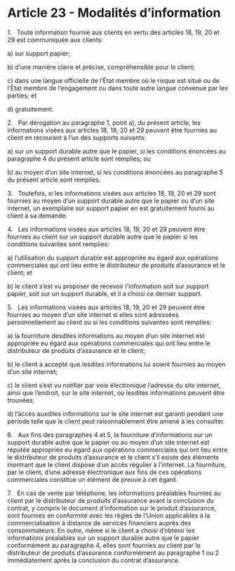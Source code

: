 # Article 23 - Modalités d’information


1.   Toute information fournie aux clients en vertu des articles 18, 19, 20 et 29 est communiquée aux clients:

a) sur support papier;

b) d’une manière claire et précise, compréhensible pour le client;

c) dans une langue officielle de l’État membre où le risque est situé ou de l’État membre de l’engagement ou dans toute autre langue convenue par les parties; et

d) gratuitement.

2.   Par dérogation au paragraphe 1, point a), du présent article, les informations visées aux articles 18, 19, 20 et 29 peuvent être fournies au client en recourant à l’un des supports suivants:

a) sur un support durable autre que le papier, si les conditions énoncées au paragraphe 4 du présent article sont remplies; ou

b) au moyen d’un site internet, si les conditions énoncées au paragraphe 5 du présent article sont remplies.

3.   Toutefois, si les informations visées aux articles 18, 19, 20 et 29 sont fournies au moyen d’un support durable autre que le papier ou d’un site internet, un exemplaire sur support papier en est gratuitement fourni au client à sa demande.

4.   Les informations visées aux articles 18, 19, 20 et 29 peuvent être fournies au client sur un support durable autre que le papier si les conditions suivantes sont remplies:

a) l’utilisation du support durable est appropriée eu égard aux opérations commerciales qui ont lieu entre le distributeur de produits d’assurance et le client; et

b) le client s’est vu proposer de recevoir l’information soit sur support papier, soit sur un support durable, et il a choisi ce dernier support.

5.   Les informations visées aux articles 18, 19, 20 et 29 peuvent être fournies au moyen d’un site internet si elles sont adressées personnellement au client ou si les conditions suivantes sont remplies:

a) la fourniture desdites informations au moyen d’un site internet est appropriée eu égard aux opérations commerciales qui ont lieu entre le distributeur de produits d’assurance et le client;

b) le client a accepté que lesdites informations lui soient fournies au moyen d’un site internet;

c) le client s’est vu notifier par voie électronique l’adresse du site internet, ainsi que l’endroit, sur le site internet, où lesdites informations peuvent être trouvées;

d) l’accès auxdites informations sur le site internet est garanti pendant une période telle que le client peut raisonnablement être amené à les consulter.

6.   Aux fins des paragraphes 4 et 5, la fourniture d’informations sur un support durable autre que le papier ou au moyen d’un site internet est réputée appropriée eu égard aux opérations commerciales qui ont lieu entre le distributeur de produits d’assurance et le client s’il existe des éléments montrant que le client dispose d’un accès régulier à l’internet. La fourniture, par le client, d’une adresse électronique aux fins de ces opérations commerciales constitue un élément de preuve à cet égard.

7.   En cas de vente par téléphone, les informations préalables fournies au client par le distributeur de produits d’assurance avant la conclusion du contrat, y compris le document d’information sur le produit d’assurance, sont fournies en conformité avec les règles de l’Union applicables à la commercialisation à distance de services financiers auprès des consommateurs. En outre, même si le client a choisi d’obtenir les informations préalables sur un support durable autre que le papier conformément au paragraphe 4, elles sont fournies au client par le distributeur de produits d’assurance conformément au paragraphe 1 ou 2 immédiatement après la conclusion du contrat d’assurance.
